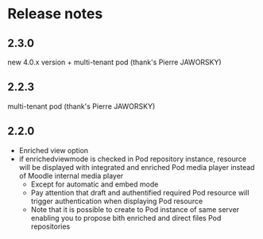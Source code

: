 # Release notes
## 2.3.0 
new 4.0.x version + multi-tenant pod (thank's Pierre JAWORSKY)

## 2.2.3
multi-tenant pod (thank's Pierre JAWORSKY)

## 2.2.0
* Enriched view option
* if enrichedviewmode is checked in Pod repository instance, resource will be displayed with integrated and enriched Pod media player instead of Moodle internal media player
  * Except for automatic and embed mode
  * Pay attention that draft and authentified required Pod resource will trigger authentication when displaying Pod resource
  * Note that it is possible to create to Pod instance of same server enabling you to propose bith enriched and direct files Pod repositories
